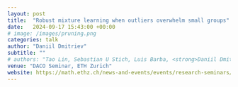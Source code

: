```yaml
---
layout: post
title:  "Robust mixture learning when outliers overwhelm small groups"
date:   2024-09-17 15:43:00 +00:00
# image: /images/pruning.png
categories: talk
author: "Daniil Dmitriev"
subtitle: ""
# authors: "Tao Lin, Sebastian U Stich, Luis Barba, <strong>Daniil Dmitriev</strong>, Martin Jaggi"
venue: "DACO Seminar, ETH Zurich"
website: https://math.ethz.ch/news-and-events/events/research-seminars/daco-seminar.html
---
```

